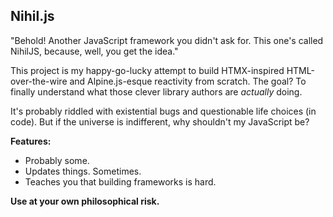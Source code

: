## Nihil.js

"Behold! Another JavaScript framework you didn't ask for. This one's called NihilJS,
because, well, you get the idea."

This project is my happy-go-lucky attempt to build HTMX-inspired HTML-over-the-wire
and Alpine.js-esque reactivity from scratch. The goal? To finally understand
what those clever library authors are *actually* doing.

It's probably riddled with existential bugs and questionable life choices (in code).
But if the universe is indifferent, why shouldn't my JavaScript be?

**Features:**
*   Probably some.
*   Updates things. Sometimes.
*   Teaches you that building frameworks is hard.

**Use at your own philosophical risk.**
